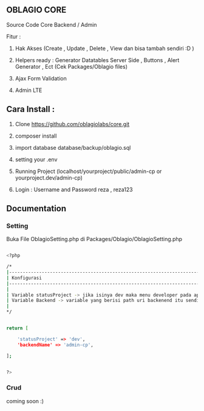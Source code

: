 ## OBLAGIO CORE 
Source Code Core Backend / Admin 

Fitur :

1. Hak Akses (Create , Update , Delete , View dan bisa tambah sendiri :D )

2. Helpers ready : Generator Datatables Server Side , Buttons , Alert Generator , Ect (Cek Packages/Oblagio files)  

3. Ajax Form Validation

4. Admin LTE

## Cara Install :

1. Clone https://github.com/oblagiolabs/core.git

2. composer install

3. import database database/backup/oblagio.sql

4. setting your .env 

5. Running Project (localhost/yourproject/public/admin-cp or yourproject.dev/admin-cp)

6. Login  : Username and Password reza , reza123

## Documentation

### Setting

Buka File OblagioSetting.php di Packages/Oblagio/OblagioSetting.php

```sh

<?php

/*
|--------------------------------------------------------------------------
| Konfigurasi
|--------------------------------------------------------------------------
|
| Variable statusProject -> jika isinya dev maka menu developer pada aplikasi tetap ada jika isinya live maka menu developer hilang
| Variable Backend -> variable yang berisi path uri backenend itu sendiri. jika variable backendName diubah maka uri nya pun berubah.
|
*/


return [

	'statusProject' => 'dev',
	'backendName' => 'admin-cp', 

];


?>
```

### Crud

coming soon :)
